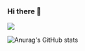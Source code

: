 ### Hi there 👋

<a href="버튼을 눌렀을 때 이동할 링크" target="_blank"><img src="https://img.shields.io/badge/java-007396?style=flat&logo=java&logoColor=FFCD11"/></a>

![Anurag's GitHub stats](https://github-readme-stats.vercel.app/api?username=RiverJu&show_icons=true&theme=radical)

